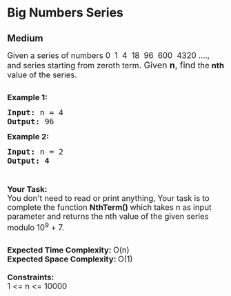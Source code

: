 # Big Numbers Series
## Medium
<div class="problems_problem_content__Xm_eO"><p><span style="font-size:18px">Given a series of numbers 0&nbsp; 1&nbsp; 4&nbsp; 18&nbsp; 96&nbsp; 600&nbsp; 4320 ….,<strong> </strong>and series starting from zeroth term</span><span style="font-size:20px">. Given <strong>n</strong>, find</span><span style="font-size:18px">&nbsp;the <strong>nth</strong> value of the&nbsp;series.</span><br>
&nbsp;</p>

<p><span style="font-size:18px"><strong>Example 1:</strong></span></p>

<pre><span style="font-size:18px"><strong>Input: </strong>n = 4
<strong>Output: </strong>96</span>
</pre>

<p><span style="font-size:18px"><strong>Example 2:</strong></span></p>

<pre><span style="font-size:18px"><strong>Input: </strong>n = 2
<strong>Output: 4</strong></span>
</pre>

<p>&nbsp;</p>

<p><span style="font-size:18px"><strong>Your Task:</strong><br>
You don't need to read or print anything, Your task is to complete the function&nbsp;<strong>NthTerm()&nbsp;</strong>which takes n as input parameter and returns the nth value of the given series modulo 10<sup>9</sup>&nbsp;+ 7.</span><br>
&nbsp;</p>

<p><span style="font-size:18px"><strong>Expected Time Complexity:&nbsp;</strong>O(n)<br>
<strong>Expected Space Complexity:&nbsp;</strong>O(1)<br>
<br>
<strong>Constraints:</strong><br>
1 &lt;= n &lt;= 10000</span></p>
</div>
